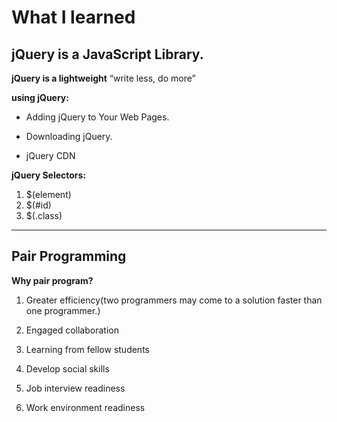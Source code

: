 # What I learned 

## jQuery is a JavaScript Library.

**jQuery is a lightweight** “write less, do more”

**using jQuery:**
* Adding jQuery to Your Web Pages.

* Downloading jQuery.

* jQuery CDN

**jQuery Selectors:**
1. $(element)
2. $(#id)
3. $(.class)


_________________________________

## Pair Programming 

**Why pair program?**


1. Greater efficiency(two programmers may come to a solution faster than one programmer.)

2. Engaged collaboration

3. Learning from fellow students

4. Develop social skills


5. Job interview readiness

6. Work environment readiness